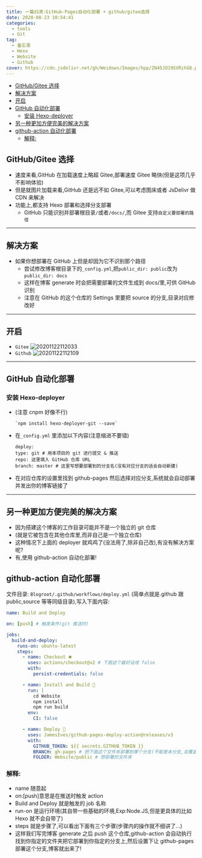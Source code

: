 ```yaml
---
title: 一篇扫清:GitHub-Pages自动化部署 + github/gitee选择
date: 2020-08-23 10:54:41
categories:
  - tools
  - Git
tag:
  - 备忘录
  - Hexo
  - Website
  - Github
cover: https://cdn.jsdelivr.net/gh/Weidows/Images/hpp/ZN45JO19SVRihG8.png
---
```


<!--
 * @Author: Weidows
 * @Date: 2020-08-23 10:54:41
 * @LastEditors: Weidows
 * @LastEditTime: 2021-03-21 17:02:59
 * @FilePath: \Weidowsd:\Game\Github\Blog-private\source\_posts\tools\GitHub\GitHub-Pages-deploy.md
-->

- [GitHub/Gitee 选择](#githubgitee-选择)
- [解决方案](#解决方案)
- [开启](#开启)
- [GitHub 自动化部署](#github-自动化部署)
  - [安装 Hexo-deployer](#安装-hexo-deployer)
- [另一种更加方便完美的解决方案](#另一种更加方便完美的解决方案)
- [github-action 自动化部署](#github-action-自动化部署)
  - [解释:](#解释)

## GitHub/Gitee 选择

- 速度来看,GitHub 在加载速度上略超 Gitee,部署速度 Gitee 略快(但是这项几乎不影响体验)
- 但是就图片加载来看,GitHub 还是远不如 Gitee,可以考虑图床或者 JsDelivr 做 CDN 来解决
- 功能上,都支持 Hexo 部署和选择分支部署
  - GitHub 只能识别并部署根目录`/`或者`/docs/`,而 Gitee 支持`自定义要部署的路径`

---

## 解决方案

- 如果你想部署在 GitHub 上但是却因为它不识别那个路径
  - 尝试修改博客根目录下的`_config.yml`,把`public_dir: public`改为`public_dir: docs`
  - 这样在博客 generate 时会把需要部署的文件生成到 docs/里,可供 GitHub 识别
  - 注意在 GitHub 的这个仓库的 Settings 里要把 source 的分支,目录对应修改好

---

## 开启

- `Gitee`
  ![20201122112033](https://cdn.jsdelivr.net/gh/Weidows/Images/hpp/dpIgQvz93ltRCPD.jpg)
- `Github`
  ![20201122112109](https://cdn.jsdelivr.net/gh/Weidows/Images/hpp/Ep8oz6eMxPadQ3s.jpg)

---

## GitHub 自动化部署

### 安装 Hexo-deployer

- (注意 cnpm 好像不行)

  ```shell
  `npm install hexo-deployer-git --save`
  ```

- 在`_config.yml` 里添加以下内容(注意缩进不要错)

  ```
  deploy:
  type: git # 用本项目的 git 进行提交 & 推送
  repo: 这里填入 GitHub 仓库 URL
  branch: master # 这里写想要部署到的分支名(没有对应分支的话会自动新建)
  ```

- 在对应仓库的设置里找到 github-pages 然后选择对应分支,系统就会自动部署并发出你的博客链接了

---

## 另一种更加方便完美的解决方案

- 因为搭建这个博客的工作目录可能并不是一个独立的 git 仓库
- (就是它被包含在其他仓库里,而非自己是一个独立仓库)
- 这种情况下上面的 deployer 就鸡鸡了(没法用了,除非自己改),有没有解决方案呢?
- 有,使用 github-action 自动化部署!

## github-action 自动化部署

文件目录: `Blogroot/.github/workflows/deploy.yml`
(简单点就是.github 跟 public,source 等等同级目录),写入下面内容:

```yml
name: Build and Deploy

on: [push] # 触发条件(git 推送时)

jobs:
  build-and-deploy:
    runs-on: ubuntu-latest
    steps:
      - name: Checkout 🛎️
        uses: actions/checkout@v2 # 下面这个最好设成 false
        with:
          persist-credentials: false

      - name: Install and Build 🔧
        run: |
          cd Website
          npm install
          npm run build
        env:
          CI: false

      - name: Deploy 🚀
        uses: JamesIves/github-pages-deploy-action@releases/v3
        with:
          GITHUB_TOKEN: ${{ secrets.GITHUB_TOKEN }}
          BRANCH: gh-pages # 把下面这个文件夹部署到哪个分支(不能是本分支,会覆盖掉)
          FOLDER: Website/public # 想部署的文件夹
```

### 解释:

- name 随意起
- on:[push]意思是在推送时触发 action
- Build and Deploy 就是触发的 job 名称
- run-on 是运行环境(其自带一些基础的环境,Exp:Node.JS,但是更具体的比如 Hexo 就不会自带了)
- steps 就是步骤了,可以看出下面有三个步骤(步骤内的操作就不细讲了...)
- 这样我们写完博客 generate 之后 push 这个仓库,github-action 会自动执行找到你指定的文件夹把它部署到你指定的分支上,然后设置下让 github-pages 部署这个分支,博客就出来了!
